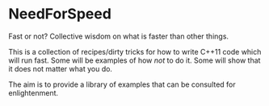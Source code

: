 NeedForSpeed
============

Fast or not? Collective wisdom on what is faster than other things.

This is a collection of recipes/dirty tricks for how to write C++11
code which will run fast. Some will be examples of how _not_ to do it.
Some will show that it does not matter what you do.

The aim is to provide a library of examples that can be consulted for
enlightenment.
